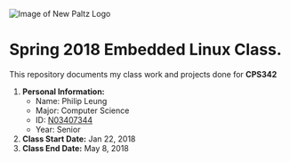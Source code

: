 ![Image of New Paltz Logo](https://www.newpaltz.edu/media/identity/logos/newpaltzlogo.jpg)
# Spring 2018 Embedded Linux Class.
This repository documents my class work and projects done for **CPS342**
1. **Personal Information:**
   * Name: Philip Leung
   * Major: Computer Science
   * ID: [N03407344](https://github.com/N03407344)
   * Year: Senior
2. **Class Start Date:** Jan 22, 2018
3. **Class End Date:** May 8, 2018
  
  
  

